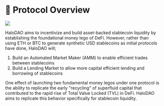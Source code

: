 # 🔭 Protocol Overview

![](<../.gitbook/assets/HaloDAO\_protocol overview\_Updated-2.png>)

HaloDAO aims to incentivize and build asset-backed stablecoin liquidity by establishing the foundational money lego of DeFi. However, rather than using ETH or BTC to generate synthetic USD stablecoins as initial protocols have done, HaloDAO will;

1. Build an Automated Market Maker (AMM) to enable efficient trades between stablecoins&#x20;
2. Build a Lending Market to allow more capital efficient lending and borrowing of stablecoins

One effect of launching two fundamental money legos under one protocol is the ability to replicate the early "recycling" of superfluid capital that contributed to the rapid rise of Total Value Locked (TVL) in DeFi. HaloDAO aims to replicate this behavior specifically for stablecoin liquidity.&#x20;
